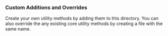 ### Custom Additions and Overrides

Create your own utility methods by adding them to this directory. You can also override the any existing core utility methods by creating a file with the same name.
